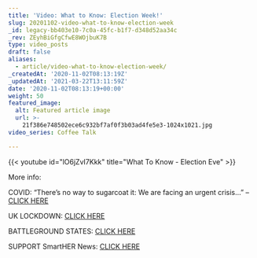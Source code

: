 ```yaml
---
title: 'Video: What to Know: Election Week!'
slug: 20201102-video-what-to-know-election-week
_id: legacy-bb403e10-7c0a-45fc-b1f7-d348d52aa34c
_rev: ZEyhBiGfgCfwE8WOjbuK7B
type: video_posts
draft: false
aliases:
  - article/video-what-to-know-election-week/
_createdAt: '2020-11-02T08:13:19Z'
_updatedAt: '2021-03-22T13:11:59Z'
date: '2020-11-02T08:13:19+00:00'
weight: 50
featured_image:
  alt: Featured article image
  url: >-
    21f386e748502ece6c932bf7af0f3b03ad4fe5e3-1024x1021.jpg
video_series: Coffee Talk

---
```

{{< youtube id="lO6jZvI7Kkk" title="What To Know - Election Eve" >}}

More info:

COVID: “There’s no way to sugarcoat it: We are facing an urgent crisis…” – [CLICK HERE](https://www.smarthernews.com/article/wisconsin-gov-tony-evers-covid/)

UK LOCKDOWN: [CLICK HERE](https://smarthernews.com/article/uk-prime-minister-boris-johnson-on-a-nationwide-lockdown-starting-on-thursday-november-5th-for-four-weeks-until-the-first-week-of-december-dec-2/)

BATTLEGROUND STATES: [CLICK HERE](https://smarthernews.com/election-2020-battleground-states/)

SUPPORT SmartHER News: [CLICK HERE](http://SMARTHERNEWS.COM/SHOP)